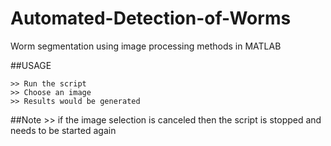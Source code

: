# Automated-Detection-of-Worms
Worm segmentation using image processing methods in MATLAB

##USAGE

	>> Run the script 
	>> Choose an image 
	>> Results would be generated
     
##Note
	>> if the image selection is canceled then the script is stopped and needs to be started again

